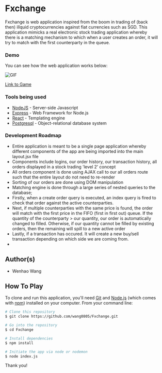 # Fxchange

Fxchange is web application inspired from the boom in trading of (back then) illquid cryptocurrencies against fiat currencies such as SGD. This application mimicks a real electronic stock trading application whereby there is a matching mechanism to which when a user creates an order, it will try to match with the first counterparty in the queue.

### Demo

You can see how the web application works below:

![GIF](https://github.com/wang0805/tetrisproject/images/01.gif)

[Link to Game](https://enigmatic-basin-19796.herokuapp.com/)

### Tools being used

- [NodeJS](http://nodejs.org) - Server-side Javascript
- [Express](https://expressjs.com/) - Web Framework for Node.js
- [React](https://reactjs.org/) - Templating engine
- [Postgresql](https://www.postgresql.org/) - Object-relational database system

### Development Roadmap

- Entire application is meant to be a single page application whereby different components of the app are being imported into the main layout.jsx file
- Components include logins, our order history, our transaction history, all orders displayed in a stock trading 'level 2' concept
- All orders component is done using AJAX call to our all orders route such that the entire layout do not need to re-render
- Sorting of our orders are done using DOM manipulation
- Matching engine is done through a large series of nested queries to the database;
- Firstly, when a create order query is executed, an index query is fired to check that order against the active counterparties.
- Next, if multiple counterparties with the same price is found, the order will match with the first price in the FIFO (first in first out) queue. If the quantity of the counterparty > our quantity, our order is automatically changed to filled. Otherwise, if our quantity cannot be filled by existing orders, then the remaining will spill to a new active order
- Lastly, if a transaction has occured. It will create a new buy/sell transaction depending on which side we are coming from.
-

## Author(s)

- Wenhao Wang

## How To Play

To clone and run this application, you'll need [Git](https://git-scm.com) and [Node.js](https://nodejs.org/en/download/) (which comes with [npm](http://npmjs.com)) installed on your computer. From your command line:

```bash
# Clone this repository
$ git clone https://github.com/wang0805/Fxchange.git

# Go into the repository
$ cd Fxchange

# Install dependencies
$ npm install

# Initiate the app via node or nodemon
$ node index.js
```

Thank you!
